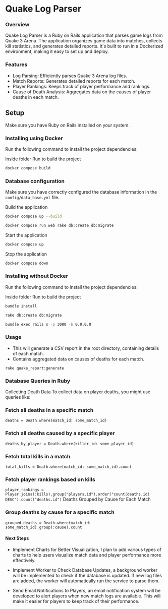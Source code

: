 # Quake Log Parser

### Overview

Quake Log Parser is a Ruby on Rails application that parses game logs from Quake 3 Arena. The application organizes game data into matches, collects kill statistics, and generates detailed reports. It's built to run in a Dockerized environment, making it easy to set up and deploy.

### Features
- Log Parsing: Efficiently parses Quake 3 Arena log files.
- Match Reports: Generates detailed reports for each match.
- Player Rankings: Keeps track of player performance and rankings.
- Cause of Death Analysis: Aggregates data on the causes of player deaths in each match.

## Setup
Make sure you have Ruby on Rails installed on your system.

### Installing using Docker
Run the following command to install the project dependencies:

Inside folder Run to build the project

```bash
docker compose build
```

### Database configuration
Make sure you have correctly configured the database information in the `config/data_base.yml` file.

Build the application
```bash
docker compose up --build
```

```bash
docker compose run web rake db:create db:migrate
```

Start the application
```bash
docker compose up
```
Stop the application
```bash
docker compose down
```

### Installing without Docker
Run the following command to install the project dependencies:

Inside folder Run to build the project

```bash
bundle install
```

```bash
rake db:create db:migrate
```

```bash
bundle exec rails s -p 3000 -b 0.0.0.0
```

### Usage

- This will generate a CSV report in the root directory, containing details of each match.
- Contains aggregated data on causes of deaths for each match.
 
``` rake quake_report:generate ```

### Database Queries in Ruby

Collecting Death Data
To collect data on player deaths, you might use queries like:

### Fetch all deaths in a specific match
``` deaths = Death.where(match_id: some_match_id) ```

### Fetch all deaths caused by a specific player
``` deaths_by_player = Death.where(killer_id: some_player_id) ```

### Fetch total kills in a match
``` total_kills = Death.where(match_id: some_match_id).count ```

### Fetch player rankings based on kills
``` player_rankings = Player.joins(:kills).group("players.id").order("count(deaths.id) DESC").count("deaths.id") ```
Deaths Grouped by Cause for Each Match

### Group deaths by cause for a specific match
``` grouped_deaths = Death.where(match_id: some_match_id).group(:cause).count ```

#### Next Steps

- Implement Charts for Better Visualization, I plan to add various types of charts to help users visualize match data and player performance more effectively.

- Implement Worker to Check Database Updates, a background worker will be implemented to check if the database is updated. If new log files are added, the worker will automatically run the service to parse them.

- Send Email Notifications to Players, an email notification system will be developed to alert players when new match logs are available. This will make it easier for players to keep track of their performance.

